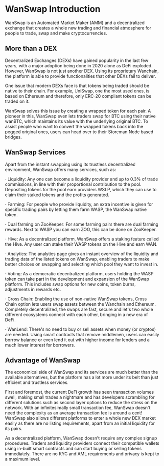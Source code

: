 # WanSwap Introduction

WanSwap is an Automated Market Maker (AMM) and a decentralized exchange that creates a whole new trading and financial atmosphere for people to trade, swap and make cryptocurrencies.

## More than a DEX

Decentralized Exchanges (DEXs) have gained popularity in the last few years, with a major adoption being done in 2020 alone as DeFi exploded. However, WanSwap is not just another DEX. Using its proprietary Wanchain, the platform is able to provide functionalities that other DEXs fail to deliver.

One issue that modern DEXs face is that tokens being traded should be native to their chain. For example, UniSwap, one the most used ones, is based on Ethereum and therefore, only ERC-20 compliant tokens can be traded on it.

WanSwap solves this issue by creating a wrapped token for each pair. A pioneer in this, WanSwap even lets traders swap for BTC using their native wanBTC, which maintains its value with the underlying original BTC. To assist people who want to convert the wrapped tokens back into the pegged original ones, users can head over to their Storeman Node based bridges.

## WanSwap Services

Apart from the instant swapping using its trustless decentralized environment, WanSwap offers many services, such as:

· Liquidity: Any one can become a liquidity provider and up to 0.3% of trade commissions, in line with their proportional contribution to the pool. Depositing tokens for the pool earn providers WSLP, which they can use to claim their staked tokens and the profits generated.

· Farming: For people who provide liquidity, an extra incentive is given for specific trading pairs by letting them farm WASP, the WanSwap native token.

· Dual farming on ZooKeeper: For some farming pairs there are dual farming rewards. Next to WASP you can earn ZOO, this can be done on ZooKeeper.

· Hive: As a decentralized platform, WanSwap offers a staking feature called the Hive. Any user can stake their WASP tokens on the Hive and earn WAN.

· Analytics: The analytics page gives an instant overview of the liquidity and trading data of the listed tokens on WanSwap, enabling traders to make better choices on swapping and selecting which pool they want to invest in.

· Voting: As a democratic decentralized platform, users holding the WASP token can take part in the development and expansion of the WanSwap platform. This includes swap options for new coins, token burns, adjustments in rewards etc.

· Cross Chain: Enabling the use of non-native WanSwap tokens, Cross Chain option lets users swap assets between the Wanchain and Ethereum. Completely decentralized, the swaps are fast, secure and let's two whole different ecosystems connect with each other, bringing in a new era of DeFi.

· WanLend: There's no need to buy or sell assets when money (or cryptos) are needed. Using smart contracts that remove middlemen, users can easily borrow balance or even lend it out with higher income for lenders and a much lower interest for borrowers.

## Advantage of WanSwap

The economical side of WanSwap and its services are much better than the available alternatives, but the platform has a lot more under its belt than just efficient and trustless services.

First and foremost, the current DeFi growth has seen transaction volumes swell, making small trades a nightmare and has developers scrambling for different solutions such as second layer options to reduce the stress on the network. With an infinitesimally small transaction fee, WanSwap doesn't need the complexity as an average transaction fee is around a cent! WanSwap also allows different platforms to enter a whole new DEX market easily as there are no listing requirements, apart from an initial liquidity for its pairs.

As a decentralized platform, WanSwap doesn't require any complex signup procedures. Traders and liquidity providers connect their compatible wallets using in-built smart contracts and can start buying or selling tokens immediately. There are no KYC and AML requirements and privacy is kept to a maximum level.